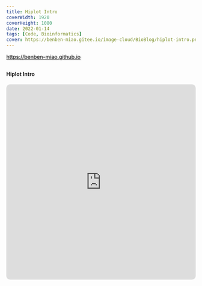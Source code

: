 ```yaml
---
title: Hiplot Intro
coverWidth: 1920
coverHeight: 1080
date: 2022-01-14
tags: [Code, Bioinformatics]
cover: https://benben-miao.gitee.io/image-cloud/BioBlog/hiplot-intro.png
---
```


<!-- <div style="background-color: #eeeeee; width: 120px; padding:5px 20px; border-radius: 3px;">Read More</div> -->
<!-- more -->

<div class="card">
  <a href="https://benben-miao.github.io" style="text-shadow: 1px 1px 3px #888;">https://benben-miao.github.io</a>
</div>

## 
#### Hiplot Intro
<div class="frame">
  <iframe id="iframe" frameborder="0" allowfullscreen="true" webkitallowfullscreen="true" mozallowfullscreen="true" oallowfullscreen="true" msallowfullscreen="true" mozallowfullscreen="true" webkitallowfullscreen="true" allow="fullscreen; autoplay; vr" 
  style="width: 100%; height: 520px; border-radius: 10px;" 
  src="https://13986598.fkwcd.cn/index.jsp?id=daqp6Z35&slv=1&sid=n77a&v=oosnVwvrINA4B6Dm3SexTBi1-Ddo">
  </iframe>
</div>
